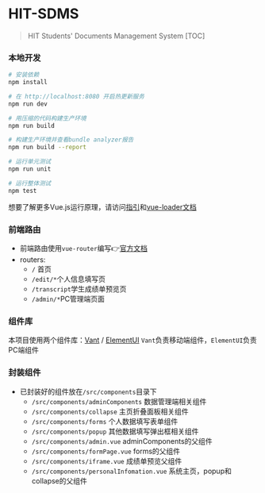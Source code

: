 # HIT-SDMS

> HIT Students' Documents Management System
[TOC]
### 本地开发

```bash
# 安装依赖
npm install

# 在 http://localhost:8080 开启热更新服务
npm run dev

# 用压缩的代码构建生产环境
npm run build

# 构建生产环境并查看bundle analyzer报告
npm run build --report

# 运行单元测试
npm run unit

# 运行整体测试
npm test
```

想要了解更多Vue.js运行原理，请访问[指引](http://vuejs-templates.github.io/webpack/)和[vue-loader文档](http://vuejs.github.io/vue-loader)

### 前端路由
- 前端路由使用`vue-router`编写:point_right:[官方文档](https://router.vuejs.org/zh/)
- routers:
  - `/` 首页
  - `/edit/*`个人信息填写页
  - `/transcript`学生成绩单预览页
  - `/admin/*`PC管理端页面

### 组件库
本项目使用两个组件库：[Vant](https://youzan.github.io/vant/#/zh-CN/intro) / [ElementUI](https://element.faas.ele.me/#/zh-CN/component/installation)
`Vant`负责移动端组件，`ElementUI`负责PC端组件

### 封装组件
- 已封装好的组件放在`/src/components`目录下
  - `/src/components/adminComponents` 数据管理端相关组件
  - `/src/components/collapse` 主页折叠面板相关组件
  - `/src/components/forms` 个人数据填写表单组件
  - `/src/components/popup` 其他数据填写弹出框相关组件
  - `/src/components/admin.vue` adminComponents的父组件
  - `/src/components/formPage.vue` forms的父组件 
  - `/src/components/iframe.vue` 成绩单预览父组件
  - `/src/components/personalInfomation.vue` 系统主页，popup和collapse的父组件

